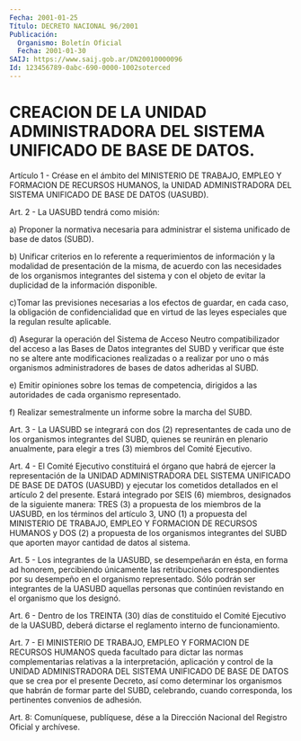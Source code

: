 ```yaml
---
Fecha: 2001-01-25
Título: DECRETO NACIONAL 96/2001
Publicación:
  Organismo: Boletín Oficial
  Fecha: 2001-01-30
SAIJ: https://www.saij.gob.ar/DN20010000096
Id: 123456789-0abc-690-0000-1002soterced
---
```

# CREACION DE LA UNIDAD ADMINISTRADORA DEL SISTEMA UNIFICADO DE BASE DE DATOS.

<a id="1"></a>
Artículo 1 - Créase en el ámbito del MINISTERIO DE TRABAJO, EMPLEO Y FORMACION DE RECURSOS HUMANOS, la UNIDAD ADMINISTRADORA DEL SISTEMA UNIFICADO DE BASE DE DATOS (UASUBD).

<a id="2"></a>
Art. 2 - La UASUBD tendrá como misión:

a) Proponer la normativa necesaria para administrar el sistema unificado de base de datos (SUBD).

b) Unificar criterios en lo referente a requerimientos de información y la modalidad de presentación de la misma, de acuerdo con las necesidades de los organismos integrantes del sistema y con el objeto de evitar la duplicidad de la información disponible.

c)Tomar las previsiones necesarias a los efectos de guardar, en cada caso, la obligación de confidencialidad que en virtud de las leyes especiales que la regulan resulte aplicable.

d) Asegurar la operación del Sistema de Acceso Neutro compatibilizador del acceso a las Bases de Datos integrantes del SUBD y verificar que éste no se altere ante modificaciones realizadas o a realizar por uno o más organismos administradores de bases de datos adheridas al SUBD.

e) Emitir opiniones sobre los temas de competencia, dirigidos a las autoridades de cada organismo representado.

f) Realizar semestralmente un informe sobre la marcha del SUBD.

<a id="3"></a>
Art. 3 - La UASUBD se integrará con dos (2) representantes de cada uno de los organismos integrantes del SUBD, quienes se reunirán en plenario anualmente, para elegir a tres (3) miembros del Comité Ejecutivo.

<a id="4"></a>
Art. 4 - El Comité Ejecutivo constituirá el órgano que habrá de ejercer la representación de la UNIDAD ADMINISTRADORA DEL SISTEMA UNIFICADO DE BASE DE DATOS (UASUBD) y ejecutar los cometidos detallados en el artículo 2 del presente. Estará integrado por SEIS (6) miembros, designados de la siguiente manera: TRES (3) a propuesta de los miembros de la UASUBD, en los términos del artículo 3, UNO (1) a propuesta del MINISTERIO DE TRABAJO, EMPLEO Y FORMACION DE RECURSOS HUMANOS y DOS (2) a propuesta de los organismos integrantes del SUBD que aporten mayor cantidad de datos al sistema.

<a id="5"></a>
Art. 5 - Los integrantes de la UASUBD, se desempeñarán en ésta, en forma ad honorem, percibiendo únicamente las retribuciones correspondientes por su desempeño en el organismo representado. Sólo podrán ser integrantes de la UASUBD aquellas personas que continúen revistando en el organismo que los designó.

<a id="6"></a>
Art. 6 - Dentro de los TREINTA (30) días de constituido el Comité Ejecutivo de la UASUBD, deberá dictarse el reglamento interno de funcionamiento.

<a id="7"></a>
Art. 7 - El MINISTERIO DE TRABAJO, EMPLEO Y FORMACION DE RECURSOS HUMANOS queda facultado para dictar las normas complementarias relativas a la interpretación, aplicación y control de la UNIDAD ADMINISTRADORA DEL SISTEMA UNIFICADO DE BASE DE DATOS que se crea por el presente Decreto, así como determinar los organismos que habrán de formar parte del SUBD, celebrando, cuando corresponda, los pertinentes convenios de adhesión.

<a id="8"></a>
Art. 8: Comuníquese, publíquese, dése a la Dirección Nacional del Registro Oficial y archívese.